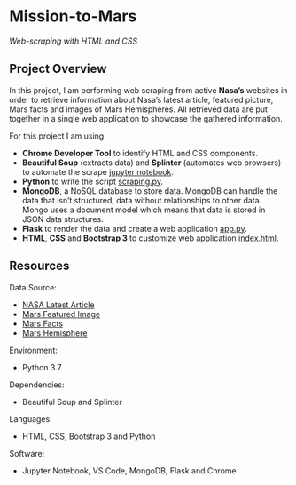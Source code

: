 # Mission-to-Mars
*Web-scraping with HTML and CSS*

## Project Overview

In this project, I am performing web scraping from active **Nasa’s** websites in order to retrieve information about Nasa’s latest article, featured picture, Mars facts and images of Mars Hemispheres. All retrieved data are put together in a single web application to showcase the gathered information.

For this project I am using: 

-	**Chrome Developer Tool** to identify HTML and CSS components.
-	**Beautiful Soup** (extracts data) and **Splinter** (automates web browsers) to automate the scrape [jupyter notebook](Mission_to_Mars_Challenge.ipynb).
-	**Python** to write the script [scraping.py](scraping.py).
-	**MongoDB**, a NoSQL database to store data. MongoDB can handle the data that isn’t structured, data without relationships to other data. Mongo uses a document model which means that data is stored in JSON data structures.
-	**Flask** to render the data and create a web application [app.py](app.py).
-	**HTML**, **CSS** and **Bootstrap 3** to customize web application [index.html](Mars_Scraping/templates/index.html).


## Resources

Data Source:
-	[NASA Latest Article](https://redplanetscience.com)
-	[Mars Featured Image](https://spaceimages-mars.com)
-	[Mars Facts](https://galaxyfacts-mars.com)
-	[Mars Hemisphere](https://marshemispheres.com/)

Environment: 
- Python 3.7

Dependencies: 
- Beautiful Soup and Splinter 

Languages: 
- HTML, CSS, Bootstrap 3 and Python

Software: 
- Jupyter Notebook, VS Code, MongoDB, Flask and Chrome
